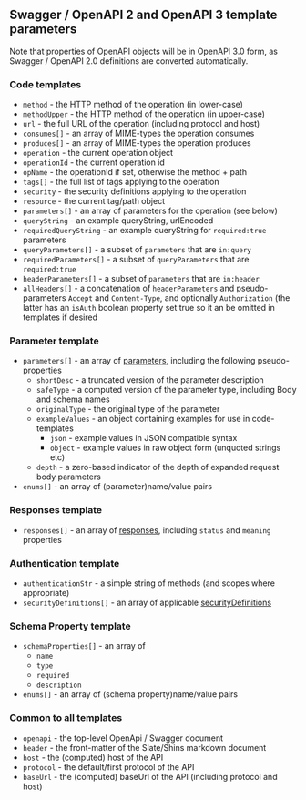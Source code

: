 ## Swagger / OpenAPI 2 and OpenAPI 3 template parameters

Note that properties of OpenAPI objects will be in OpenAPI 3.0 form, as
Swagger / OpenAPI 2.0 definitions are converted automatically.

### Code templates

* `method` - the HTTP method of the operation (in lower-case)
* `methodUpper` - the HTTP method of the operation (in upper-case)
* `url` - the full URL of the operation (including protocol and host)
* `consumes[]` - an array of MIME-types the operation consumes
* `produces[]` - an array of MIME-types the operation produces
* `operation` - the current operation object
* `operationId` - the current operation id
* `opName` - the operationId if set, otherwise the method + path
* `tags[]` - the full list of tags applying to the operation
* `security` - the security definitions applying to the operation
* `resource` - the current tag/path object
* `parameters[]` - an array of parameters for the operation (see below)
* `queryString` - an example queryString, urlEncoded
* `requiredQueryString` - an example queryString for `required:true` parameters
* `queryParameters[]` - a subset of `parameters` that are `in:query`
* `requiredParameters[]` - a subset of `queryParameters` that are `required:true`
* `headerParameters[]` - a subset of `parameters` that are `in:header`
* `allHeaders[]` - a concatenation of `headerParameters` and pseudo-parameters `Accept` and `Content-Type`, and optionally `Authorization` (the latter has an `isAuth` boolean property set true so it an be omitted in templates if desired

### Parameter template

* `parameters[]` - an array of [parameters](https://github.com/OAI/OpenAPI-Specification/blob/master/versions/3.0.0.md#parameterObject), including the following pseudo-properties
    * `shortDesc` - a truncated version of the parameter description
    * `safeType` - a computed version of the parameter type, including Body and schema names
    * `originalType` - the original type of the parameter
    * `exampleValues` - an object containing examples for use in code-templates
        * `json` - example values in JSON compatible syntax
        * `object` - example values in raw object form (unquoted strings etc)
	* `depth` - a zero-based indicator of the depth of expanded request body parameters
* `enums[]` - an array of (parameter)name/value pairs

### Responses template

* `responses[]` - an array of [responses](https://github.com/OAI/OpenAPI-Specification/blob/master/versions/3.0.0.md#responseObject), including `status` and `meaning` properties

### Authentication template

* `authenticationStr` - a simple string of methods (and scopes where appropriate)
* `securityDefinitions[]` - an array of applicable [securityDefinitions](https://github.com/OAI/OpenAPI-Specification/blob/master/versions/3.0.0.md#securityRequirementObject)

### Schema Property template

* `schemaProperties[]` - an array of
	* `name`
	* `type`
	* `required`
	* `description`
* `enums[]` - an array of (schema property)name/value pairs

### Common to all templates

* `openapi` - the top-level OpenApi / Swagger document
* `header` - the front-matter of the Slate/Shins markdown document
* `host` - the (computed) host of the API
* `protocol` - the default/first protocol of the API
* `baseUrl` - the (computed) baseUrl of the API (including protocol and host)
